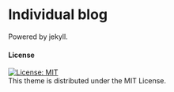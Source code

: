 # Individual blog
Powered by jekyll.
#### License
[![License: MIT](https://img.shields.io/badge/License-MIT-yellow.svg)](https://opensource.org/licenses/MIT)  
This theme is distributed under the MIT License.
